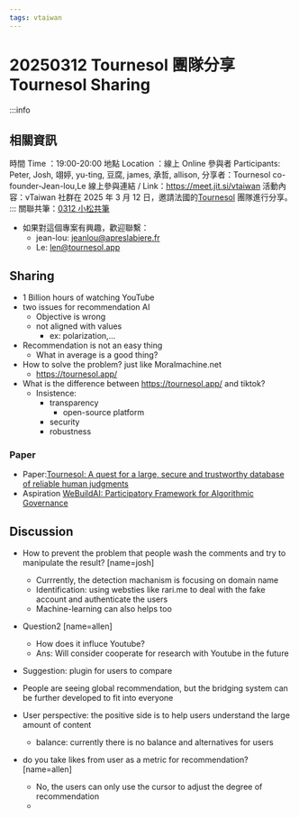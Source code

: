 ```yaml
---
tags: vtaiwan
---
```

# 20250312 Tournesol 團隊分享 Tournesol Sharing 
:::info
## 相關資訊
時間 Time ：19:00-20:00
地點 Location ：線上 Online
參與者 Participants: Peter, Josh, 翊婷, yu-ting, 豆腐, james, 承哲, allison, 
分享者：Tournesol co-founder-Jean-lou,Le
線上參與連結 / Link：https://meet.jit.si/vtaiwan
活動內容：vTaiwan 社群在 2025 年 3 月 12 日，邀請法國的[Tournesol](https://tournesol.app/) 團隊進行分享。
:::
關聯共筆：[0312 小松共筆](/MuiQWdLTSbm4da1LpvAWmQ)
- 如果對這個專案有興趣，歡迎聯繫：
    - jean-lou: jeanlou@apreslabiere.fr
    - Le: len@tournesol.app
## Sharing
- 1 Billion hours of watching YouTube
- two issues for recommendation AI
    - Objective is wrong
    - not aligned with values
        - ex: polarization,...
- Recommendation is not an easy thing
    - What in average is a good thing?
- How to solve the problem? just like Moralmachine.net
    - https://tournesol.app/
- What is the difference between https://tournesol.app/ and tiktok? 
    - Insistence: 
        - transparency
            - open-source platform
        - security
        - robustness
### Paper
- Paper:[Tournesol: A quest for a large, secure and trustworthy database of reliable human judgments](https://arxiv.org/abs/2107.07334)
- Aspiration [WeBuildAI: Participatory Framework for Algorithmic Governance](https://dl.acm.org/doi/10.1145/3359283)

## Discussion
- How to prevent the problem that people wash the comments and try to manipulate the result? [name=josh]
    - Currrently, the detection machanism is focusing on domain name
    - Identification: using websties like rari.me to deal with the fake account and authenticate the users
    - Machine-learning can also helps too

- Question2 [name=allen]
    - How does it influce Youtube?
    - Ans: Will consider cooperate for research with Youtube in the future

- Suggestion: plugin for users to compare
- People are seeing global recommendation, but the bridging system can be further developed to fit into everyone

- User perspective: the positive side is to help users understand the large amount of content
    - balance: currently there is no balance and alternatives for users
- do you take likes from user as a metric for recommendation?[name=allen]
    - No, the users can only use the cursor to adjust the degree of recommendation 
    - 